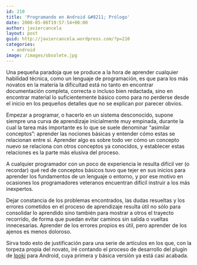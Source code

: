 ```yaml
---
id: 210
title: 'Programando en Android &#8211; Prólogo'
date: 2008-05-06T19:57:54+00:00
author: javiercancela
layout: post
guid: http://javiercancela.wordpress.com/?p=210
categories:
  - android
image: /images/obsolete.jpg
---
```

Una pequeña paradoja que se produce a la hora de aprender cualquier habilidad técnica, como un lenguaje de programación, es que para los más novatos en la materia la dificultad está no tanto en encontrar documentación completa, correcta o incluso bien redactada, sino en encontrar material lo suficientemente básico como para no perderse desde el inicio en los pequeños detalles que no se explican por parecer obvios.

Empezar a programar, o hacerlo en un sistema desconocido, supone siempre una curva de aprendizaje inicialmente muy empinada, durante la cual la tarea más importante es lo que se suele denominar &#8220;asimilar conceptos&#8221;: aprender las nociones básicas y entender cómo estas se relacionan entre sí. Aprender algo es sobre todo ver cómo un concepto nuevo se relaciona con otros conceptos ya conocidos, y establecer estas relaciones es la parte más elusiva del proceso.

A cualquier programador con un poco de experiencia le resulta difícil ver (o recordar) qué red de conceptos básicos tuvo que tejer en sus inicios para aprender los fundamentos de un lenguaje o entorno, y por ese motivo en ocasiones los programadores veteranos encuentran difícil instruir a los más inexpertos.

Dejar constancia de los problemas encontrados, las dudas resueltas y los errores cometidos en el proceso de aprendizaje resulta útil no sólo para consolidar lo aprendido sino también para mostrar a otros el trayecto recorrido, de forma que puedan evitar caminos sin salida o vueltas innecesarias. Aprender de los errores propios es útil, pero aprender de los ajenos es menos doloroso.

Sirva todo esto de justificación para una serie de artículos en los que, con la torpeza propia del novato, iré contando el proceso de desarrollo del plugin de [Ipoki](http://www.ipoki.com "Ipoki Home") para Android, cuya primera y básica versión ya está casi acabada.